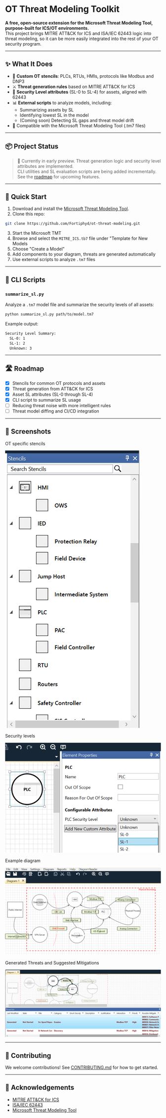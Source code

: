 # OT Threat Modeling Toolkit

**A free, open-source extension for the Microsoft Threat Modeling Tool, purpose-built for ICS/OT environments.**  
This project brings MITRE ATT&CK for ICS and ISA/IEC 62443 logic into threat modeling, so it can be more easily integrated into the rest of your OT security program.

---

## ✨ What It Does

- 🧱 **Custom OT stencils**: PLCs, RTUs, HMIs, protocols like Modbus and DNP3
- ⚔️ **Threat generation rules** based on MITRE ATT&CK for ICS
- 🔐 **Security Level attributes** (SL-0 to SL-4) for assets, aligned with 62443
- 📊 **External scripts** to analyze models, including:
  - Summarizing assets by SL
  - Identifying lowest SL in the model
  - (Coming soon) Detecting SL gaps and threat model drift
- 🧰 Compatible with the Microsoft Threat Modeling Tool (.tm7 files)

---

## 📦 Project Status

> 🧪 Currently in early preview. Threat generation logic and security level attributes are implemented.  
> CLI utilities and SL evaluation scripts are being added incrementally.  
> See the [roadmap](#roadmap) for upcoming features.

---

## 🚀 Quick Start

1. Download and install the [Microsoft Threat Modeling Tool](https://learn.microsoft.com/en-us/azure/security/develop/threat-modeling-tool).
2. Clone this repo:
```bash
git clone https://github.com/Fortiphyd/ot-threat-modeling.git
```
3. Start the Microsoft TMT
4. Browse and select the `MITRE_ICS.tb7` file under "Template for New Models
5. Choose "Create a Model"
6. Add components to your diagram, threats are generated automatically
7. Use external scripts to analyze `.tm7` files

---

## 🔧 CLI Scripts

### `summarize_sl.py`

Analyze a `.tm7` model file and summarize the security levels of all assets:

```bash
python summarize_sl.py path/to/model.tm7
```

Example output:

```
Security Level Summary:
  SL-0: 1
  SL-1: 2
  Unknown: 3

```

---

## 🛣 Roadmap

- [x] Stencils for common OT protocols and assets
- [x] Threat generation from ATT&CK for ICS
- [x] Asset SL attributes (SL-0 through SL-4)
- [x] CLI script to summarize SL usage
- [ ] Reducing threat noise with more intelligent rules
- [ ] Threat model diffing and CI/CD integration

---

## 📸 Screenshots

OT specific stencils

![OT specific stencils](images/ot_stencils.png)

Security levels

![Security levels](images/security_levels.png)

Example diagram

![Example diagram](images/simple_diagram.png)

Generated Threats and Suggested Mitigations

![Generated threats and suggested mitigations](images/threats_and_mitigations.png)


---

## 🤝 Contributing

We welcome contributions! See [CONTRIBUTING.md](CONTRIBUTING.md) for how to get started.

---


## 🙏 Acknowledgements

- [MITRE ATT&CK for ICS](https://attack.mitre.org/matrices/ics/)
- [ISA/IEC 62443](https://www.isa.org/standards-and-publications/isa-standards/isa-iec-62443)
- [Microsoft Threat Modeling Tool](https://learn.microsoft.com/en-us/azure/security/develop/threat-modeling-tool)


